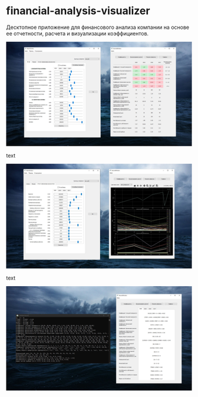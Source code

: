 # financial-analysis-visualizer
Десктопное приложение для финансового анализа компании на основе ее отчетности, расчета и визуализации коэффициентов. 


![alt text](https://github.com/DmitryKostin/financial-analysis-visualizer/blob/main/promo_1.jpg?raw=true)

text

![alt text](https://github.com/DmitryKostin/financial-analysis-visualizer/blob/main/promo_2.jpg?raw=true)

text

![alt text](https://github.com/DmitryKostin/financial-analysis-visualizer/blob/main/promo_3.jpg?raw=true)
